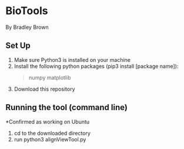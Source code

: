 # BioTools
By Bradley Brown

## Set Up ##


1) Make sure Python3 is installed on your machine
2) Install the following python packages (pip3 install [package name]):
	> numpy
	> matplotlib
3) Download this repository


## Running the tool (command line) ##

*Confirmed as working on Ubuntu

1) cd to the downloaded directory
2) run python3 alignViewTool.py
